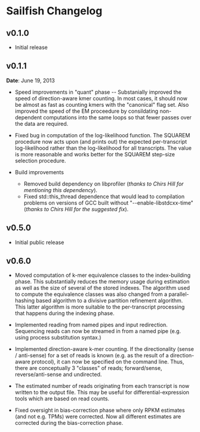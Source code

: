 Sailfish Changelog
===================

v0.1.0
------
* Initial release

v0.1.1
------

__Date__: June 19, 2013

* Speed improvements in "quant" phase -- Substanially
  improved the speed of direction-aware kmer counting.
  In most cases, it should now be almost as fast as counting
  kmers with the "canonical" flag set.  Also improved
  the speed of the EM proceedure by consildating non-dependent
  computations into the same loops so that fewer passes
  over the data are required.

* Fixed bug in computation of the log-likelihood function.
  The SQUAREM procedure now acts upon (and prints out) the
  expected per-transcript log-likelihood rather than the 
  log-likelihood for all transcripts.  The value is more 
  reasonable and works better for the SQUAREM step-size 
  selection procedure.

* Build improvements
    * Removed build dependency on libprofiler 
      (_thanks to Chirs Hill for mentioning this dependency_).
    * Fixed std::this_thread dependence that would lead to
      compilation problems on versions of GCC built without
      "--enable-libstdcxx-time"
      (_thanks to Chirs Hill for the suggested fix_).

v0.5.0
-------

* Initial public release

v0.6.0
-------

* Moved computation of k-mer equivalence classes to the index-building
  phase.  This substantially reduces the memory usage during estimation
  as well as the size of several of the stored indexes.  The algorithm
  used to compute the equivalence classes was also changed from a 
  parallel-hashing based algorithm to a divisive partition refinement 
  algorithm.  This latter algorithm is more suitable to the per-transcript
  processing that happens during the indexing phase.

* Implemented reading from named pipes and input redirection.  Sequencing
  reads can now be streamed in from a named pipe (e.g. using process substitution
  syntax.)

* Implemented direction-aware k-mer counting.  If the directionality (sense / anti-sense)
  for a set of reads is known (e.g. as the result of a direction-aware protocol), it can
  now be specified on the command line.  Thus, there are conceptually 3 "classes" of reads;
  forward/sense, reverse/anti-sense and undirected.

* The estimated number of reads originating from each transcript is now written to the output
  file.  This may be useful for differential-expression tools which are based on read counts.

* Fixed oversight in bias-correction phase where only RPKM estimates (and not e.g. TPMs) 
  were corrected.  Now all different estimates are corrected during the bias-correction
  phase.
